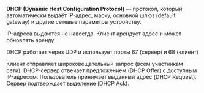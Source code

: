 **DHCP (Dynamic Host Configuration Protocol)** — протокол, который автоматически выдаёт IP-адрес, маску, основной шлюз (default gateway) и другие сетевые параметры устройству.

IP-адреса выдаются не навсегда. Клиент арендует адрес и может обновлять аренду.

DHCP работает через UDP и использует порты 67 (сервер) и 68 (клиент)

Клиент отправляет широковещательный запрос (всем участникам сети). DHCP-сервер отвечает предложением (DHCP Offer) с доступным IP-адресом. Пользователь принимает выданный адрес (DHCP Request). Сервер подтверждает выделение (DHCP Ack).